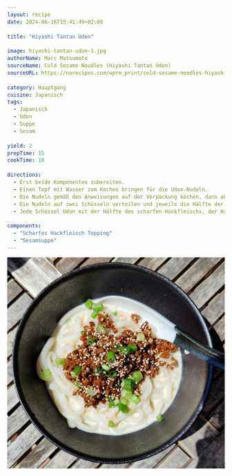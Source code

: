 ```yaml
---
layout: recipe
date: 2024-06-16T15:41:49+02:00

title: "Hiyashi Tantan Udon"

image: hiyashi-tantan-udon-1.jpg
authorName: Marc Matsumoto
sourceName: Cold Sesame Noodles (Hiyashi Tantan Udon)
sourceURL: https://norecipes.com/wprm_print/cold-sesame-noodles-hiyashi-tantan-udon

category: Hauptgang
cuisine: Japanisch
tags:
  - Japanisch
  - Udon
  - Suppe
  - Sesam

yield: 2
prepTime: 15
cookTime: 10

directions:
  - Erst beide Komponenten zubereiten.
  - Einen Topf mit Wasser zum Kochen bringen für die Udon-Nudeln.
  - Die Nudeln gemäß den Anweisungen auf der Verpackung kochen, dann abgießen und unter kaltem Wasser abschrecken. In eine Schüssel mit Eiswasser geben, um die Udon vollständig zu kühlen, dann gründlich abtropfen lassen und verbleibende Eisstücke entfernen.
  - Die Nudeln auf zwei Schüsseln verteilen und jeweils die Hälfte der gekühlten Sesamsuppe darüber gießen.
  - Jede Schüssel Udon mit der Hälfte des scharfen Hackfleischs, der Hälfte der Frühlingszwiebeln und den gerösteten Sesamsamen garnieren. Zum Schluss mit etwas Chiliöl nach Geschmack beträufeln.

components:
  - "Scharfes Hackfleisch Topping"
  - "Sesamsuppe"
---
```


![](hiyashi-tantan-udon-2.jpg)
